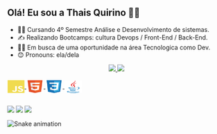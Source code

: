 ## Olá! Eu sou a Thais Quirino 🙋‍♀️

- 👩‍🎓 Cursando 4º Semestre Análise e Desenvolvimento de sistemas.
- ✍ Realizando Bootcamps: cultura Devops / Front-End / Back-End.
- 👩‍🏫 Em busca de uma oportunidade na área Tecnologica como Dev.
- 😊 Pronouns: ela/dela

<div align="center">
  <a href="https://github.com/thaisquirino04">
  <img height="150em" src="https://github-readme-stats.vercel.app/api?username=thaisquirino04&show_icons=true&theme=dracula&include_all_commits=true&count_private=true"/>
  <img height="150em" src="https://github-readme-stats.vercel.app/api/top-langs/?username=thaisquirino04&layout=compact&langs_count=7&theme=dracula"/>
</div>
<div style="display: inline_block"><br>
  <img align="center" alt="Thais-Js" height="30" width="40" src="https://raw.githubusercontent.com/devicons/devicon/master/icons/javascript/javascript-plain.svg">
  <img align="center" alt="Thais-HTML" height="30" width="40" src="https://raw.githubusercontent.com/devicons/devicon/master/icons/html5/html5-original.svg">
  <img align="center" alt="Thais-CSS" height="30" width="40" src="https://raw.githubusercontent.com/devicons/devicon/master/icons/css3/css3-original.svg">
  <img align="center" alt="Thais-JAVA" height="30" width="40" src="https://raw.githubusercontent.com/devicons/devicon/master/icons/java/java-original.svg">
</div>
  
  ##
  
  <div>
   <a href = "mailto:thaisquirino0402@gmail.com"><img src="https://img.shields.io/badge/-Gmail-%23333?style=for-the-badge&logo=gmail&logoColor=white" target="_blank"></a>
  <a href="https://www.linkedin.com/in/thais-cristina-4097125a" target="_blank"><img src="https://img.shields.io/badge/-LinkedIn-%230077B5?style=for-the-badge&logo=linkedin&logoColor=white" target="_blank"></a>
   <a href = "11 967543860"><img src="https://img.shields.io/badge/WhatsApp-25D366?style=for-the-badge&logo=whatsapp&logoColor=white" target="_blank"></a>
   
   ![Snake animation](https://github.com/thaisquirino04/thaisquirino04/blob/output/github-contribution-grid-snake.svg)
 
</div>
  
  
        
          
  
           
          
            
          
